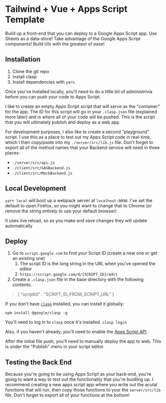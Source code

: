 # Tailwind + Vue + Apps Script Template

Build up a front-end that you can deploy to a Google Apps Script app. Use Sheets as a data-store! Take advantage of the Google Apps Script components! Build UIs with the greatest of ease!

## Installation

1. Clone the git repo
1. Install clasp
1. Install dependencies with `yarn`

Once you've installed locally, you'll need to do a little bit of administrivia before you can push your code to Apps Script.

I like to create an empty Apps Script script that will serve as the "container" for the app. The ID for this script will go in your `.clasp.json` file (explained more later) and is where all of your code will be pushed. This is the script that you will ultimately publish and deploy as a web app.

For development purposes, I also like to create a second "playground" script. I use this as a place to test out my Apps Script code in real-time, which I then copy/paste into my `./server/src/lib.js` file. Don't forget to export all of the method names that your Backend service will need in three places:

* `./server/src/api.js`
* `./client/src/GASBackend.js`
* `./client/src/MockBackend.js`

## Local Development

`yarn local` will boot up a webpack server at `localhost:9090`. I've set the default to open Firefox, so you might want to change that to Chrome (or remove the string entirely to use your default browser)

It uses live reload, so as you make and save changes they will update automatically

## Deploy

1. Go to `script.google.com` to find your Script ID (create a new one or get an existing one)
    1. The script ID is the long string in the URL when you've opened the editor
    2. `https://script.google.com/d/{SCRIPT_ID}/edit`
1. Create a `.clasp.json` file in the base directory with the following contents:

> { "scriptId" : "SCRIPT_ID_FROM_SCRIPT_URL" }

If you don't have [`clasp`](https://developers.google.com/apps-script/guides/clasp) installed, you can install it globally:

`npm install @google/clasp -g`

You'll need to log in to `clasp` once it's installed. `clasp login`

Also, if you haven't already, you'll need to enable the [Apps Script API](https://script.google.com/home/usersettings)

After the initial file push, you'll need to manually deploy the app to web. This is under the "Publish" menu in your script editor.

## Testing the Back End

Because you're going to be using Apps Script as your back-end, you're going to want a way to test out the functionality that you're buidling up. I recommend creating a new apps script app where you write out the acutal functions that will run, then copy those functions to your the `server/src/lib` file. Don't forget to export all of your functions at the bottom!
